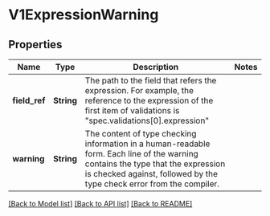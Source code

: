# V1ExpressionWarning

## Properties

Name | Type | Description | Notes
------------ | ------------- | ------------- | -------------
**field_ref** | **String** | The path to the field that refers the expression. For example, the reference to the expression of the first item of validations is \"spec.validations[0].expression\" | 
**warning** | **String** | The content of type checking information in a human-readable form. Each line of the warning contains the type that the expression is checked against, followed by the type check error from the compiler. | 

[[Back to Model list]](../README.md#documentation-for-models) [[Back to API list]](../README.md#documentation-for-api-endpoints) [[Back to README]](../README.md)


